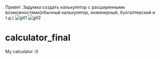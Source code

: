 Привет.
Задумка создать калькулятор с расширенными возможностями(обычный калькулятор, инженерный, бухгалтерский и т.д.)
![git1](https://user-images.githubusercontent.com/89996137/132952681-05be4414-0e6f-47c5-bc53-d2e486a08715.jpg)
![git2](https://user-images.githubusercontent.com/89996137/132952682-104f692b-27f7-4150-82d7-7d1deacb024b.jpg)
# calculator_final
My calculator :0
